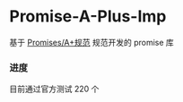 # Promise-A-Plus-Imp

基于 [Promises/A+规范](https://promisesaplus.com/) 规范开发的 promise 库

### 进度

目前通过官方测试 220 个
